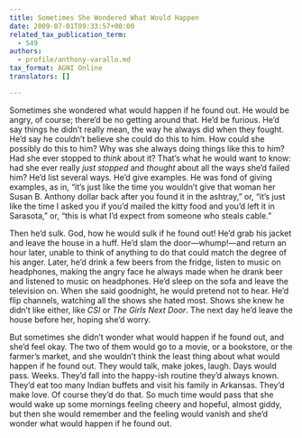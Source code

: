 ```yaml
---
title: Sometimes She Wondered What Would Happen
date: 2009-07-01T09:33:57+00:00
related_tax_publication_term:
  - 549
authors:
  - profile/anthony-varallo.md
tax_format: AGNI Online
translators: []

---
```

Sometimes she wondered what would happen if he found out. He would be angry, of course; there’d be no getting around that. He’d be furious. He’d say things he didn’t really mean, the way he always did when they fought. He’d say he couldn’t believe she could do this to him. How could she possibly do this to him? Why was she always doing things like this to him? Had she ever stopped to _think_ about it? That’s what he would want to know: had she ever really _just stopped_ and _thought_ about all the ways she’d failed him? He’d list several ways. He’d give examples. He was fond of giving examples, as in, “it’s just like the time you wouldn’t give that woman her Susan B. Anthony dollar back after you found it in the ashtray,” or, “it’s just like the time I asked you if you’d mailed the kitty food and you’d left it in Sarasota,” or, “this is what I’d expect from someone who steals cable.”

Then he’d sulk. God, how he would sulk if he found out! He’d grab his jacket and leave the house in a huff. He’d slam the door—whump!—and return an hour later, unable to think of anything to do that could match the degree of his anger. Later, he’d drink a few beers from the fridge, listen to music on headphones, making the angry face he always made when he drank beer and listened to music on headphones. He’d sleep on the sofa and leave the television on. When she said goodnight, he would pretend not to hear. He’d flip channels, watching all the shows she hated most. Shows she knew he didn’t like either, like _CSI_ or _The Girls Next Door_. The next day he’d leave the house before her, hoping she’d worry.

But sometimes she didn’t wonder what would happen if he found out, and she’d feel okay. The two of them would go to a movie, or a bookstore, or the farmer’s market, and she wouldn’t think the least thing about what would happen if he found out. They would talk, make jokes, laugh. Days would pass. Weeks. They’d fall into the happy-ish routine they’d always known. They’d eat too many Indian buffets and visit his family in Arkansas. They’d make love. Of course they’d do that. So much time would pass that she would wake up some mornings feeling cheery and hopeful, almost giddy, but then she would remember and the feeling would vanish and she’d wonder what would happen if he found out.